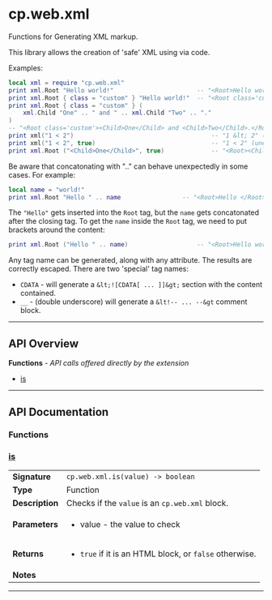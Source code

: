 # cp.web.xml

Functions for Generating XML markup.

This library allows the creation of 'safe' XML using via code.

Examples:

```lua
local xml = require "cp.web.xml"
print xml.Root "Hello world!"						-- "<Root>Hello world!</Root>"
print xml.Root { class = "custom" } "Hello world!"	-- "<Root class='custom'>Hello world!</Root>"
print xml.Root { class = "custom" } (
	xml.Child "One" .. " and " .. xml.Child "Two" .. "."
)
-- "<Root class='custom'><Child>One</Child> and <Child>Two</Child>.</Root>"
print xml("1 < 2")										-- "1 &lt; 2" (escaped)
print xml("1 < 2", true)								-- "1 < 2" (unescaped)
print xml.Root ("<Child>One</Child>", true)				-- "<Root><Child>One</Child></Root>"
```

Be aware that concatonating with ".." can behave unexpectedly in some cases. For example:

```lua
local name = "world!"
print xml.Root "Hello " .. name					-- "<Root>Hello </Root>world!"
```

The `"Hello"` gets inserted into the `Root` tag, but the `name` gets concatonated after the closing tag.
To get the `name` inside the `Root` tag, we need to put brackets around the content:

```lua
print xml.Root ("Hello " .. name)					-- "<Root>Hello world!</Root>"
```

Any tag name can be generated, along with any attribute. The results are correctly escaped.
There are two 'special' tag names:
 * `CDATA`	- will generate a `&lt;![CDATA[ ... ]]&gt;` section with the content contained.
 * `__`		- (double underscore) will generate a `&lt!-- ... --&gt` comment block.

---

## API Overview
**Functions** - _API calls offered directly by the extension_
 * [is](#is)


---

## API Documentation

### Functions


### [is](#is)

|                                             |                                                                                     |
| --------------------------------------------|-------------------------------------------------------------------------------------|
| **Signature**                               | `cp.web.xml.is(value) -> boolean`                                                                    |
| **Type**                                    | Function                                                                     |
| **Description**                             | Checks if the `value` is an `cp.web.xml` block.                                                                     |
| **Parameters**                              | <ul><li>value		- the value to check</li></ul> |
| **Returns**                                 | <ul><li>`true` if it is an HTML block, or `false` otherwise.</li></ul>          |
| **Notes**                                   | <ul></ul>                |

---
